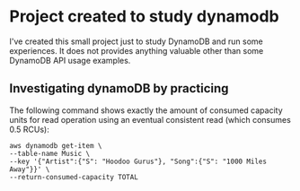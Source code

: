 # Project created to study dynamodb

I've created this small project just to study DynamoDB and run some experiences.
It does not provides anything valuable other than some DynamoDB API usage examples.

## Investigating dynamoDB by practicing

The following command shows exactly the amount of consumed capacity units for read operation
using an eventual consistent read (which consumes 0.5 RCUs): 

```
aws dynamodb get-item \
--table-name Music \
--key '{"Artist":{"S": "Hoodoo Gurus"}, "Song":{"S": "1000 Miles Away"}}' \
--return-consumed-capacity TOTAL
```
